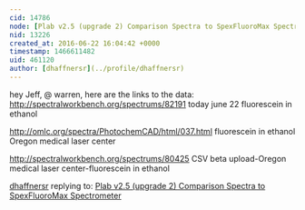 ```yaml
---
cid: 14786
node: [Plab v2.5 (upgrade 2) Comparison Spectra to SpexFluoroMax Spectrometer](../notes/dhaffnersr/06-22-2016/plab-v2-5-upgrade-2-comparison-spectra-to-spexfluoromax-spectrometer)
nid: 13226
created_at: 2016-06-22 16:04:42 +0000
timestamp: 1466611482
uid: 461120
author: [dhaffnersr](../profile/dhaffnersr)
---
```


hey Jeff, @ warren, here are the links to the data: 
http://spectralworkbench.org/spectrums/82191  today june 22 fluorescein in ethanol

http://omlc.org/spectra/PhotochemCAD/html/037.html  fluorescein in ethanol Oregon medical laser center

http://spectralworkbench.org/spectrums/80425 CSV beta upload-Oregon medical laser center-fluorescein in ethanol



[dhaffnersr](../profile/dhaffnersr) replying to: [Plab v2.5 (upgrade 2) Comparison Spectra to SpexFluoroMax Spectrometer](../notes/dhaffnersr/06-22-2016/plab-v2-5-upgrade-2-comparison-spectra-to-spexfluoromax-spectrometer)

